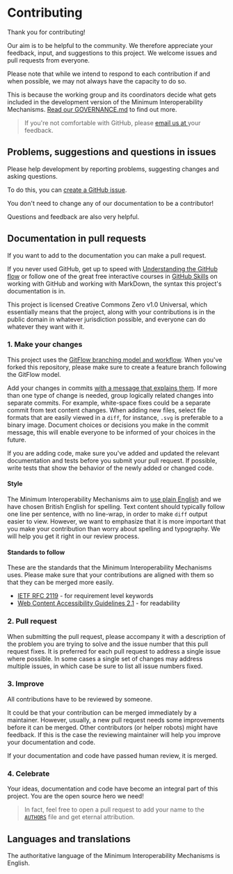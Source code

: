 <!--
# SPDX-License-Identifier: CC0-1.0
# SPDX-FileCopyrightText: Authors
-->

# Contributing 

Thank you for contributing!

Our aim is to be helpful to the community.
We therefore appreciate your feedback, input, and suggestions to this project.
We welcome issues and pull requests from everyone.

Please note that while we intend to respond to each contribution if and when possible, we may not always have the capacity to do so.

This is because the working group and its coordinators decide what gets included in the development version of the Minimum Interoperability Mechanisms. 
[Read our GOVERNANCE.md](/GOVERNANCE.md) to find out more.

> If you're not comfortable with GitHub, please [email us at ](mailto:) your feedback.

## Problems, suggestions and questions in issues

Please help development by reporting problems, suggesting changes and asking questions.

To do this, you can [create a GitHub issue](https://docs.github.com/en/issues/tracking-your-work-with-issues/creating-an-issue).

You don't need to change any of our documentation to be a contributor!

Questions and feedback are also very helpful.

## Documentation in pull requests

If you want to add to the documentation you can make a pull request.

If you never used GitHub, get up to speed with [Understanding the GitHub flow](https://docs.github.com/en/get-started/quickstart/github-flow) or follow one of the great free interactive courses in [GitHub Skills](https://skills.github.com/) on working with GitHub and working with MarkDown, the syntax this project's documentation is in.

This project is licensed Creative Commons Zero v1.0 Universal, which essentially means that the project, along with your contributions is in the public domain in whatever jurisdiction possible, and everyone can do whatever they want with it.

### 1. Make your changes

This project uses the [GitFlow branching model and workflow](https://nvie.com/posts/a-successful-git-branching-model/).
When you've forked this repository, please make sure to create a feature branch following the GitFlow model.

Add your changes in commits [with a message that explains them](https://thoughtbot.com/blog/5-useful-tips-for-a-better-commit-message).
If more than one type of change is needed, group logically related changes into separate commits.
For example, white-space fixes could be a separate commit from text content changes.
When adding new files, select file formats that are easily viewed in a `diff`, for instance, `.svg` is preferable to a binary image.
Document choices or decisions you make in the commit message, this will enable everyone to be informed of your choices in the future.

If you are adding code, make sure you've added and updated the relevant documentation and tests before you submit your pull request.
If possible, write tests that show the behavior of the newly added or changed code.

#### Style

The Minimum Interoperability Mechanisms aim to [use plain English](criteria/use-plain-english.md) and we have chosen British English for spelling.
Text content should typically follow one line per sentence, with no line-wrap, in order to make `diff` output easier to view.
However, we want to emphasize that it is more important that you make your contribution than worry about spelling and typography.
We will help you get it right in our review process.

#### Standards to follow

These are the standards that the Minimum Interoperability Mechanisms uses.
Please make sure that your contributions are aligned with them so that they can be merged more easily.

* [IETF RFC 2119](https://tools.ietf.org/html/rfc2119) - for requirement level keywords
* [Web Content Accessibility Guidelines 2.1](https://www.w3.org/WAI/WCAG22/quickref/?showtechniques=315#reading-level) - for readability

### 2. Pull request

When submitting the pull request, please accompany it with a description of the problem you are trying to solve and the issue number that this pull request fixes.
It is preferred for each pull request to address a single issue where possible.
In some cases a single set of changes may address multiple issues, in which case be sure to list all issue numbers fixed.

### 3. Improve

All contributions have to be reviewed by someone.

It could be that your contribution can be merged immediately by a maintainer.
However, usually, a new pull request needs some improvements before it can be merged.
Other contributors (or helper robots) might have feedback.
If this is the case the reviewing maintainer will help you improve your documentation and code.

If your documentation and code have passed human review, it is merged.

### 4. Celebrate

Your ideas, documentation and code have become an integral part of this project.
You are the open source hero we need!

> In fact, feel free to open a pull request to add your name to the [`AUTHORS`](AUTHORS.md) file and get eternal attribution.

## Languages and translations

The authoritative language of the Minimum Interoperability Mechanisms is English.

